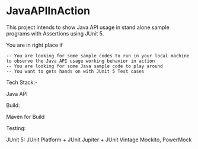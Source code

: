 # JavaAPIInAction

This project intends to show Java API usage in stand alone sample programs with Assertions using JUnit 5.

You are in right place if 

	-- You are looking for some sample codes to run in your local machine to observe the Java API usage working behavior in action
	-- You are looking for some Java sample code to play around 
	-- You want to gets hands on with JUnit 5 Test cases
	
	



Tech Stack:-


Java API

Build:

  Maven for Build

Testing:
 
  JUnit 5: JUnit Platform + JUnit Jupiter + JUnit Vintage
  Mockito, PowerMock



 
